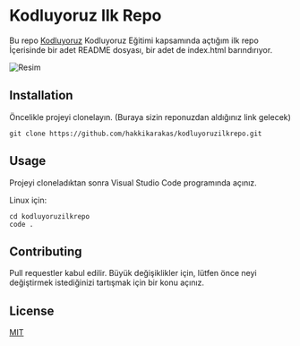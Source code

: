 # Kodluyoruz Ilk Repo

Bu repo [Kodluyoruz](https://www.kodluyoruz.org/) Kodluyoruz Eğitimi kapsamında açtığım ilk repo İçerisinde bir adet README dosyası, bir adet de index.html barındırıyor.

![Resim](https://i.ibb.co/tXb3QF6/Screenshot-12.png)

## Installation

Öncelikle projeyi clonelayın. (Buraya sizin reponuzdan aldığınız link gelecek)

`git clone https://github.com/hakkikarakas/kodluyoruzilkrepo.git`

## Usage

Projeyi cloneladıktan sonra Visual Studio Code programında açınız.

Linux için:

```
cd kodluyoruzilkrepo 
code .
```

## Contributing

Pull requestler kabul edilir. Büyük değişiklikler için, lütfen önce neyi değiştirmek istediğinizi tartışmak için bir konu açınız.

## License

[MIT](https://github.com/hakkikarakas/kodluyoruzilkrepo/blob/main/LICENSE)















